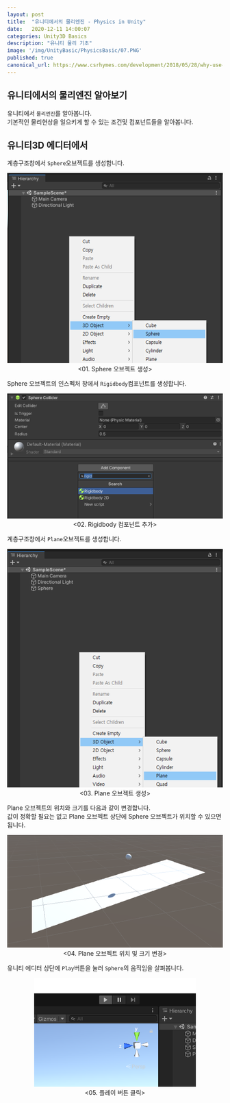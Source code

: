 ```yaml
---
layout: post
title:  "유니티에서의 물리엔진 - Physics in Unity"
date:   2020-12-11 14:00:07
categories: Unity3D Basics
description: "유니티 물리 기초"
image: '/img/UnityBasic/PhysicsBasic/07.PNG'
published: true
canonical_url: https://www.csrhymes.com/development/2018/05/28/why-use-a-static-site-generator.html
---
```


## 유니티에서의 물리엔진 알아보기
유니티에서 `물리엔진`를 알아봅니다.  
기본적인 물리현상을 일으키게 할 수 있는 조건및 컴포넌트들을 알아봅니다.  
  
## 유니티3D 에디터에서  

계층구조창에서 `Sphere`오브젝트를 생성합니다.
<p align="center"><img src="/img/UnityBasic/PhysicsBasic/01.PNG"><br/>
<01. Sphere 오브젝트 생성></p>  
  
Sphere 오브젝트의 인스펙처 창에서 `Rigidbody`컴포넌트를 생성합니다.
<p align="center"><img src="/img/UnityBasic/PhysicsBasic/02.PNG"><br/>
<02. Rigidbody 컴포넌트 추가></p>  
  
계층구조창에서 `Plane`오브젝트를 생성합니다.
<p align="center"><img src="/img/UnityBasic/PhysicsBasic/03.PNG"><br/>
<03. Plane 오브젝트 생성></p>  
  
Plane 오브젝트의 위치와 크기를 다음과 같이 변경합니다.  
값이 정확할 필요는 없고 Plane 오브젝트 상단에 Sphere 오브젝트가 위치할 수 있으면 됩니다.
<p align="center"><img src="/img/UnityBasic/PhysicsBasic/06.PNG"><br/>
<04. Plane 오브젝트 위치 및 크기 변경></p>  
  
유니티 에디터 상단에 `Play`버튼을 눌러 `Sphere`의 움직임을 살펴봅니다.
<p align="center"><img src="/img/UnityBasic/PhysicsBasic/07.PNG"><br/>
<05. 플레이 버튼 클릭></p>  
  
